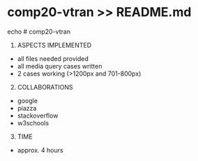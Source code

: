 # comp20-vtran >> README.md
echo # comp20-vtran

1. ASPECTS IMPLEMENTED 
- all files needed provided
- all media query cases written 
- 2 cases working (>1200px and 701-800px)

2. COLLABORATIONS
- google
- piazza
- stackoverflow 
- w3schools

3. TIME
- approx. 4 hours